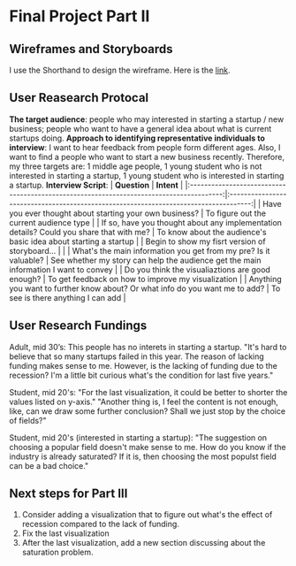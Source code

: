 # Final Project Part II

## Wireframes and Storyboards
I use the Shorthand to design the wireframe. Here is the [link](https://preview.shorthand.com/XBwWs2kIClpHAzgz).

## User Reasearch Protocal
**The target audience**: people who may interested in starting a startup / new business; people who want to have a general idea about what is current startups doing.
**Approach to identifying representative individuals to interview**: I want to hear feedback from people form different ages. Also, I want to find a people who want to start a new business recently. Therefore, my three targets are: 1 middle age people, 1 young student who is not interested in starting a startup, 1 young student who is interested in starting a startup.
**Interview Script**:
|                                       **Question**                                      |                                      **Intent**                                      |
|:---------------------------------------------------------------------------------------:|:------------------------------------------------------------------------------------:|
| Have you ever thought about starting your own business?                                 | To figure out the current audience type                                              |
| If so, have you thought about any implementation details? Could you share that with me? | To know about the audience's basic idea about starting a startup                     |
| Begin to show my fisrt version of storyboard...                                         |                                                                                      |
| What's the main information you get from my pre? Is it valuable?                        | See whether my story can help the audience get the main information I want to convey |
| Do you think the visualiaztions are good enough?                                        | To get feedback on how to improve my visualization                                   |
| Anything you want to further know about? Or what info do you want me to add?            | To see is there anything I can add                                                   |

## User Research Fundings
Adult, mid 30’s:
This people has no interets in starting a startup. "It's hard to believe that so many startups failed in this year. The reason of lacking funding makes sense to me. However, is the lacking of funding due to the recession? I'm a little bit curious what's the condition for last five years."

Student, mid 20's:
"For the last visualization, it could be better to shorter the values listed on y-axis."
"Another thing is, I feel the content is not enough, like, can we draw some further conclusion? Shall we just stop by the choice of fields?"

Student, mid 20's (interested in starting a startup):
"The suggestion on choosing a popular field doesn't make sense to me. How do you know if the industry is already saturated? If it is, then choosing the most populst field can be a bad choice."

## Next steps for Part III
1. Consider adding a visualization that to figure out what's the effect of recession compared to the lack of funding.
2. Fix the last visualization
3. After the last visualization, add a new section discussing about the saturation problem.
